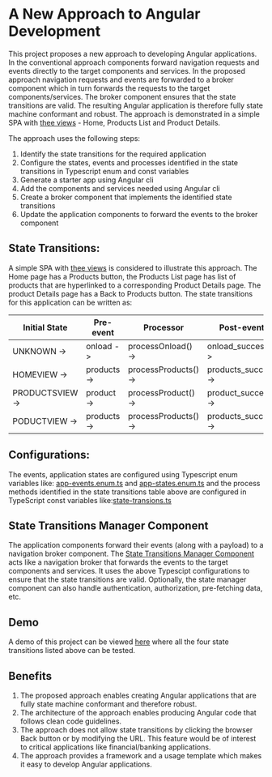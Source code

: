 # A New Approach to Angular Development

This project proposes a new approach to developing Angular applications. In the conventional approach components forward navigation requests and events directly to the target components and services. In the proposed approach navigation requests and events are forwarded to a broker component which in turn forwards the requests to the target components/services. The broker component ensures that the state transitions are valid. The resulting Angular application is therefore fully state machine conformant and robust. The approach is demonstrated in a simple SPA with [thee views](https://mapteb.github.io/new-approach-to-angular-development) - Home, Products List and Product Details.

The approach uses the following steps:

1. Identify the state transitions for the required application
2. Configure the states, events and processes identified in the state transitions in Typescript enum and const variables
3. Generate a starter app using Angular cli
4. Add the components and services needed using Angular cli
5. Create a broker component that implements the identified state transitions
6. Update the application components to forward the events to the broker component

## State Transitions:

A simple SPA with [thee views](https://mapteb.github.io/new-approach-to-angular-development) is considered to illustrate this approach. The Home page has a Products button, the Products List page has list of products that are hyperlinked to a corresponding Product Details page. The product Details page has a Back to Products button. The state transitions for this application can be written as:
   
<strong>Initial State</strong> | <strong>Pre-event</strong> | <strong>Processor</strong> | <strong>Post-event</strong>     | <strong>Final State</strong>
----------------- | ------------------ |------------------ | ------------------ | ------------------ 
  UNKNOWN       -> | onload   -> | processOnload()   -> | onload_success   -> | HOMEVIEW
  HOMEVIEW      -> | products -> | processProducts() -> | products_success -> | PRODUCTSVIEW
  PRODUCTSVIEW  -> | product  -> | processProduct()  -> | product_success  -> | PODUCTVIEW
  PODUCTVIEW    -> | products -> | processProducts() -> | products_success -> | PRODUCTSVIEW

## Configurations:

The events, application states are configured using Typescript enum variables like: [app-events.enum.ts](https://github.com/mapteb/new-approach-to-angular-development/blob/main/src/app/state-transitions-config/app-events.enum.ts) and [app-states.enum.ts](https://github.com/mapteb/new-approach-to-angular-development/blob/main/src/app/state-transitions-config/app-states.enum.ts) and the process methods identified in the state transitions table above are configured in TypeScript const variables like:[state-transions.ts](https://github.com/mapteb/new-approach-to-angular-development/blob/main/src/app/state-transitions-config/state-transitions.ts)

## State Transitions Manager Component

The application components forward their events (along with a payload) to a navigation broker component. The [State Transitions Manager Component](https://github.com/mapteb/new-approach-to-angular-development/blob/main/src/app/state-transitions-manager/state-transitions-manager.component.ts) acts like a navigation broker that forwards the events to the target components and services. It uses the above Typescipt configurations to ensure that the state transitions are valid. Optionally, the state manager component can also handle authentication, authorization, pre-fetching data, etc.  

## Demo

A demo of this project can be viewed [here](https://mapteb.github.io/new-approach-to-angular-development) where all the four state transitions listed above can be tested.

## Benefits

1. The proposed approach enables creating Angular applications that are fully state machine conformant and therefore robust.
2. The architecture of the approach enables producing Angular code that follows clean code guidelines.
3. The approach does not allow state transitions by clicking the browser Back button or by modifying the URL. This feature would be of interest to critical applications like financial/banking applications.
4. The approach provides a framework and a usage template which makes it easy to develop Angular applications.
